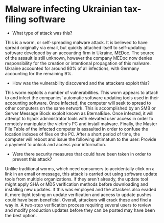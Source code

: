 # Malware infecting Ukrainian tax-filing software

- What type of attack was this?

This is a worm, or self-spreading malware attack. It is believed to have spread originally via email, but quickly attached itself to self-updating software developed by an accounting firm in Ukraine, MEDoc. The source of the assault is still unknown, however the company MEDoc now denies responsibility for the creation or intentional propagation of this malware. Ukraine accounted for around 80% of all infections, with Germany accounting for the remaining 9%.

- How was the vulnerability discovered and the attackers exploit this?

This worm exploits a number of vulnerabilities. This worm appears to attach to and infect the companies' automatic software updating tools used in their accounting software. Once infected, the computer will seek to spread to other computers on the same network. This is accomplished by an SMB or Server Message Block exploit known as EternalBlue. Once infected, it will attempt to hijack administrator tools with elevated user access in order to remotely manipulate the victim's PC and install malware. Finally, the Master File Table of the infected computer is assaulted in order to confuse the location indexes of files on the PC. After a short period of time, the computer will reboot and issue the following ultimatum to the user: Provide a payment to unlock and access your information.

- Were there security measures that could have been taken in order to prevent this attack?

Unlike traditional worms, which need consumers to accidentally click on a link in an email or message, this attack is carried out using software update tools from multiple organizations. If they aren't already, the update tool might apply SHA or MD5 verification methods before downloading and installing new updates. If this was employed and the attackers also evaded it, more tight testing on update verification and access to update pushes could have been beneficial. Overall, attackers will crack these and find a way in. A two-step verification process requiring several users to review and modify production updates before they can be posted may have been the best option.
